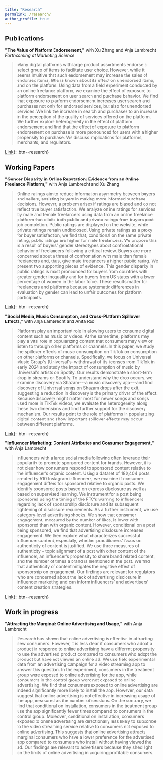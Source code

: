 ```yaml
---
title: "Research"
permalink: /research/
author_profile: true
---
```


## Publications

**"The Value of Platform Endorsement,"** with Xu Zhang and Anja Lambrecht  
*Forthcoming at Marketing Science*

> Many digital platforms with large product assortments endorse a select group of items to facilitate user choice. However, while it seems intuitive that such endorsement may increase the sales of endorsed items, little is known about its effect on unendorsed items, and on the platform. Using data from a field experiment conducted by an online freelance platform, we examine the effect of exposure to platform endorsement on user search and purchase behavior. We find that exposure to platform endorsement increases user search and purchases not only for endorsed services, but also for unendorsed services. We link the increase in search and purchases to an increase in the perception of the quality of services offered on the platform. We further explore heterogeneity in the effect of platform endorsement and find that the effect of exposure to platform endorsement on purchase is more pronounced for users with a higher propensity to purchase. We discuss implications for platforms, merchants, and regulators.

[Link](https://papers.ssrn.com/sol3/papers.cfm?abstract_id=4144605){: .btn--research}


## Working Papers

**"Gender Disparity in Online Reputation: Evidence from an Online Freelance Platform,"** with Anja Lambrecht and Xu Zhang

> Online ratings aim to reduce information asymmetry between buyers and sellers, assisting buyers in making more informed purchase decisions. However, a problem arises if ratings are biased and do not reflect true buyer satisfaction. We analyze online ratings for services by male and female freelancers using data from an online freelance platform that elicits both public and private ratings from buyers post job completion. Public ratings are displayed on the website, while private ratings remain undisclosed. Using private ratings as a proxy for buyer satisfaction, we find that, conditional on the same private rating, public ratings are higher for male freelancers. We propose this is a result of buyers' gender stereotypes about confrontational behavior of freelancers following a critical review. Buyers are more concerned about a threat of confrontation with male than female freelancers and, thus, give male freelancers a higher public rating. We present two supporting pieces of evidence. This gender disparity in public ratings is most pronounced for buyers from countries with greater gender inequality and for buyers from US states with a lower percentage of women in the labor force. These results matter for freelancers and platforms because systematic differences in evaluation by gender can lead to unfair outcomes for platform participants.

[Link](https://papers.ssrn.com/sol3/papers.cfm?abstract_id=4635329){: .btn--research}

**"Social Media, Music Consumption, and Cross-Platform Spillover Effects,"** with Anja Lambrecht and Anita Rao 

> Platforms play an important role in allowing users to consume digital content such as music or videos. At the same time, platforms may play a vital role in popularizing content that consumers may view or listen to through other platforms or channels. In this paper, we study the spillover effects of music consumption on TikTok on consumption on other platforms or channels. Specifically, we focus on Universal Music Group's (Universal's) withdrawal of its licenses from TikTok in early 2024 and study the impact of consumption of music by Universal's artists on Spotify. Our results demonstrate a short-term drop in streams on Spotify. To understand why the drop occurs, we examine discovery via Shazam---a music discovery app---and find discovery of Universal songs on Shazam drops after the exit, suggesting a reduction in discovery is the primary driver of the effect. Because discovery might matter most for newer songs and songs used more in TikTok videos, we evaluate the heterogeneity along these two dimensions and find further support for the discovery mechanism. Our results point to the role of platforms in popularizing digital content and show important spillover effects may occur between different platforms.

[Link](https://papers.ssrn.com/sol3/papers.cfm?abstract_id=4959753){: .btn--research}

**"Influencer Marketing: Content Attributes and Consumer Engagement,"** with Anja Lambrecht  

> Influencers with a large social media following often leverage their popularity to promote sponsored content for brands. However, it is not clear how consumers respond to sponsored content relative to the influencer’s organic content. Using a dataset of 180,404 posts created by 510 Instagram influencers, we examine if consumer engagement differs for sponsored relative to organic posts. We identify sponsored posts based on express disclosure as well as based on supervised learning. We instrument for a post being sponsored using the timing of the FTC’s warning to influencers regarding lack of sponsorship disclosure and its subsequent tightening of disclosure requirements. As a further instrument, we use category-level advertising shocks. We show that consumer engagement, measured by the number of likes, is lower with sponsored than with organic content. However, conditional on a post being sponsored, we find that advertising disclosure increases engagement. We then explore what characterizes successful influencer content, especially, whether practitioners’ focus on authenticity of content is justified. We use three measures of authenticity – topic alignment of a post with other content of the influencer, an influencer’s propensity to share brand related content, and the number of times a brand is mentioned in the post. We find that authenticity of content mitigates the negative effect of sponsorship on engagement. Our findings are relevant for regulators who are concerned about the lack of advertising disclosure in influencer marketing and can inform influencers’ and advertisers’ content creation strategies.

[Link](https://papers.ssrn.com/sol3/papers.cfm?abstract_id=4679776){: .btn--research}

## Work in progress

**"Attracting the Marginal: Online Advertising and Usage,"** with Anja Lambrecht

> Research has shown that online advertising is effective in attracting new consumers. However, it is less clear if consumers who adopt a product in response to online advertising have a different propensity to use the advertised product compared to consumers who adopt the product but have not viewed an online ad. We use field experimental data from an advertising campaign for a video streaming app to answer this question. In the experiment, consumers in the treatment group were exposed to online advertising for the app, while consumers in the control group were not exposed to online advertising. We find that consumers exposed to online advertising are indeed significantly more likely to install the app. However, our data suggest that online advertising is not effective in increasing usage of the app, measured as the number of sessions. On the contrary, we find that conditional on installation, consumers in the treatment group use the app significantly fewer times compared to consumers in the control group. Moreover, conditional on installation, consumers exposed to online advertising are directionally less likely to subscribe to the video streaming service relative to consumers not exposed to online advertising. This suggests that online advertising attracts marginal consumers who have a lower preference for the advertised app compared to consumers who install without having viewed the ad. Our findings are relevant to advertisers because they shed light on the limits of online advertising in acquiring profitable consumers.

